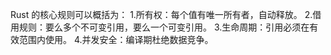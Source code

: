 Rust 的核心规则可以概括为：
1.所有权：每个值有唯一所有者，自动释放。
2.借用规则：要么多个不可变引用，要么一个可变引用。
3.生命周期：引用必须在有效范围内使用。
4.并发安全：编译期杜绝数据竞争。